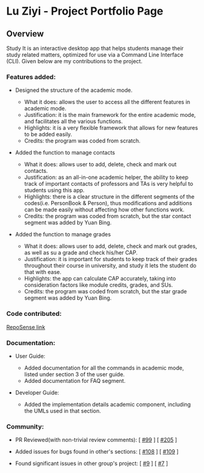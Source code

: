 # Lu Ziyi - Project Portfolio Page

## Overview

Study It is an interactive desktop app that helps students manage their study related matters, 
optimized for use via a Command Line Interface (CLI). 
Given below are my contributions to the project.

### Features added: 

* Designed the structure of the academic mode.
  * What it does: allows the user to access all the different features in academic mode.
  * Justification: it is the main framework for the entire academic mode, and facilitates all the various functions.
  * Highlights: it is a very flexible framework that allows for new features to be added easily.
  * Credits: the program was coded from scratch.
    
* Added the function to manage contacts
  * What it does: allows user to add, delete, check and mark out contacts.
  * Justification: as an all-in-one academic helper, the ability to keep track of important contacts of professors
  and TAs is very helpful to students using this app.
  * Highlights: there is a clear structure in the different segments of the codes(i.e. PersonBook & Person),
  thus modifications and additions can be made easily without affecting how other functions work.
  * Credits: the program was coded from scratch, but the star contact segment was added by Yuan Bing.
    
* Added the function to manage grades
  * What it does: allows user to add, delete, check and mark out grades, as well as su a grade and check his/her CAP.
  * Justification: it is important for students to keep track of their grades throughout their course in university,
  and study it lets the student do that with ease.
  * Highlights: the app can calculate CAP accurately, taking into consideration factors like module credits, grades,
  and SUs.
  * Credits: the program was coded from scratch, but the star grade segment was added by Yuan Bing.

<div style="page-break-after: always;"></div>

### Code contributed: 

[RepoSense link](https://nus-cs2113-ay2021s1.github.io/tp-dashboard/#breakdown=true&search=luziyi9898&sort=groupTitle&sortWithin=title&since=2020-09-27&timeframe=commit&mergegroup=&groupSelect=groupByRepos&checkedFileTypes=docs~functional-code~test-code~other&tabOpen=true&tabType=authorship&tabAuthor=luziyi9898&tabRepo=AY2021S1-CS2113T-T12-1%2Ftp%5Bmaster%5D&authorshipIsMergeGroup=false&authorshipFileTypes=docs~functional-code~test-code)
   
### Documentation:
* User Guide: 
  * Added documentation for all the commands in academic mode, listed under section 3 of the user guide.
  * Added documentation for FAQ segment.

* Developer Guide:
  * Added the implementation details academic component, including the UMLs used in that section.

### Community: 

* PR Reviewed(with non-trivial review comments): 
[ [#99](https://github.com/AY2021S1-CS2113T-T12-1/tp/pull/99) ]
[ [#205](https://github.com/AY2021S1-CS2113T-T12-1/tp/pull/205) ]
 
* Added issues for bugs found in other's sections:
[ [#108](https://github.com/AY2021S1-CS2113T-T12-1/tp/issues/108) ]
[ [#109](https://github.com/AY2021S1-CS2113T-T12-1/tp/issues/109) ]

* Found significant issues in other group's project:
[ [#9](https://github.com/luziyi9898/ped/issues/9) ]
[ [#7](https://github.com/luziyi9898/ped/issues/7) ]